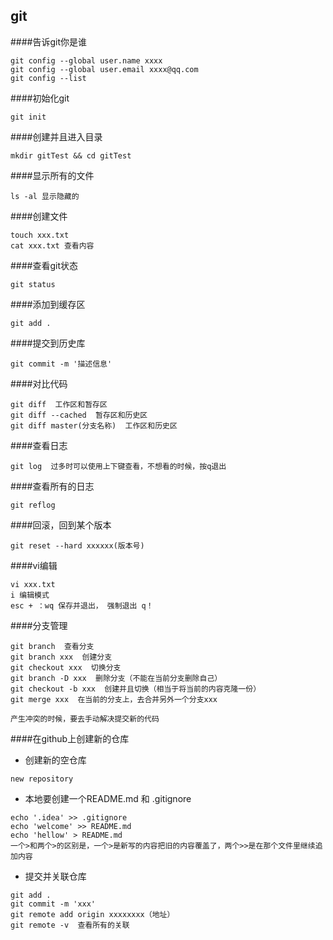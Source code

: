 ## git
####告诉git你是谁
```
git config --global user.name xxxx
git config --global user.email xxxx@qq.com
git config --list
```

####初始化git
```
git init
```

####创建并且进入目录
```
mkdir gitTest && cd gitTest
```

####显示所有的文件
```
ls -al 显示隐藏的
```

####创建文件
```
touch xxx.txt
cat xxx.txt 查看内容
```

####查看git状态
```
git status
```

####添加到缓存区
```
git add .
```

####提交到历史库
```
git commit -m '描述信息'
```

####对比代码
```
git diff  工作区和暂存区
git diff --cached  暂存区和历史区
git diff master(分支名称)  工作区和历史区
```

####查看日志
```
git log  过多时可以使用上下键查看，不想看的时候，按q退出
```

####查看所有的日志
```
git reflog
```

####回滚，回到某个版本
```
git reset --hard xxxxxx(版本号)
```

####vi编辑
```
vi xxx.txt
i 编辑模式
esc + ：wq 保存并退出， 强制退出 q！
```

####分支管理
```
git branch  查看分支
git branch xxx  创建分支
git checkout xxx  切换分支
git branch -D xxx  删除分支（不能在当前分支删除自己）
git checkout -b xxx  创建并且切换（相当于将当前的内容克隆一份）
git merge xxx  在当前的分支上，去合并另外一个分支xxx

产生冲突的时候，要去手动解决提交新的代码
```

####在github上创建新的仓库
- 创建新的空仓库
```
new repository
```
- 本地要创建一个README.md 和 .gitignore
```
echo '.idea' >> .gitignore
echo 'welcome' >> README.md
echo 'hellow' > README.md 
一个>和两个>的区别是，一个>是新写的内容把旧的内容覆盖了，两个>>是在那个文件里继续追加内容
```
- 提交并关联仓库
```
git add .
git commit -m 'xxx'
git remote add origin xxxxxxxx（地址）
git remote -v  查看所有的关联
```